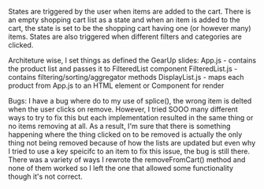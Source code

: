 States are triggered by the user when items are added to the cart. There is an
empty shopping cart list as a state and when an item is added to the cart,
the state is set to be the shopping cart having one (or however many) items.
States are also triggered when different filters and categories are clicked.

Architeture wise, I set things as defined the GearUp slides:
App.js - contains the product list and passes it to FilteredList component
FilteredList.js - contains filtering/sorting/aggregator methods
DisplayList.js - maps each product from App.js to an HTML element or Component for render

Bugs: I have a bug where do to my use of splice(), the wrong item is delted when the user
clicks on remove. However, I tried SOOO many different ways to try to fix this
but each implementation resulted in the same thing or no items removing at all.
As a result, I'm sure that there is something happening where the thing clicked
on to be removed is actually the only thing not being removed because of how
the lists are updated but even why I tried to use a key speicifc to an item to
fix this issue, the bug is still there. There was a variety of ways I rewrote
the removeFromCart() method and none of them worked so I left the one that allowed
some functionality though it's not correct.
